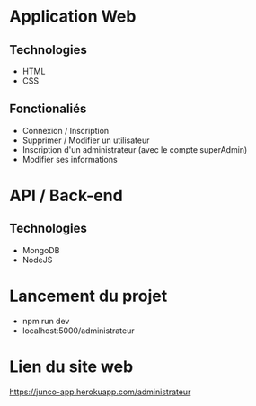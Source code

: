 # Application Web

## Technologies
- HTML
- CSS

## Fonctionaliés
- Connexion / Inscription
- Supprimer / Modifier un utilisateur
- Inscription d'un administrateur (avec le compte superAdmin)
- Modifier ses informations


# API / Back-end

## Technologies
- MongoDB
- NodeJS

# Lancement du projet
- npm run dev
- localhost:5000/administrateur

# Lien du site web
https://junco-app.herokuapp.com/administrateur